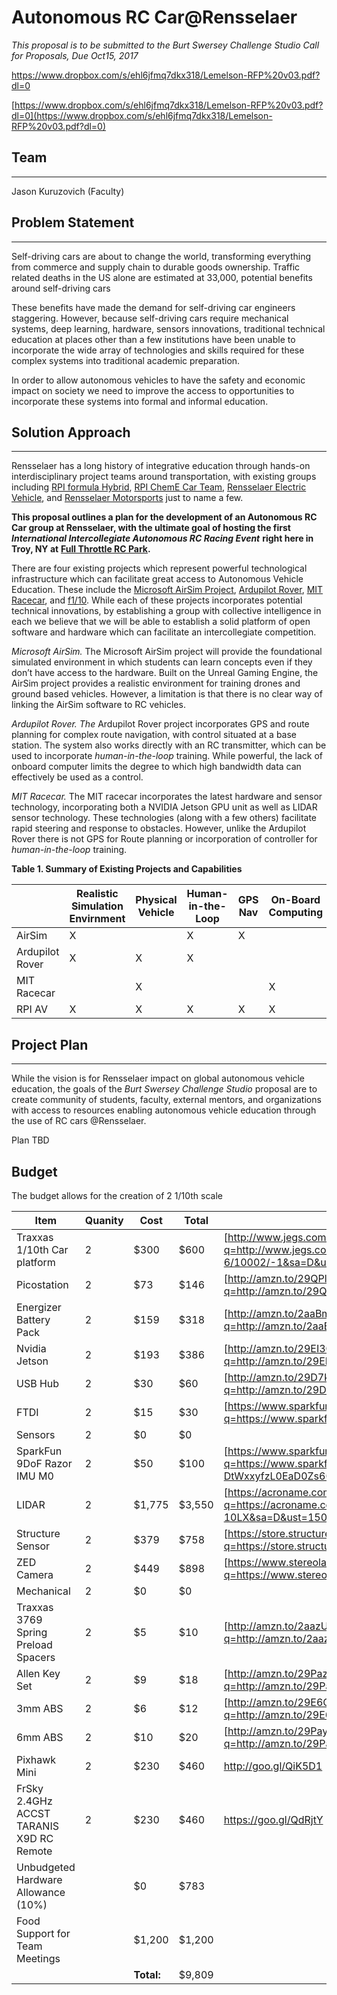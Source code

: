 # Autonomous RC Car@Rensselaer
*This proposal is to be submitted to the Burt Swersey Challenge Studio Call for Proposals, Due Oct15, 2017*

https://www.dropbox.com/s/ehl6jfmq7dkx318/Lemelson-RFP%20v03.pdf?dl=0


[https://www.dropbox.com/s/ehl6jfmq7dkx318/Lemelson-RFP%20v03.pdf?dl=0](https://www.dropbox.com/s/ehl6jfmq7dkx318/Lemelson-RFP%20v03.pdf?dl=0) 

## **Team**
----------

Jason Kuruzovich (Faculty)
<insert your name here>


## **Problem Statement**
----------

Self-driving cars are about to change the world, transforming everything from commerce and supply chain to durable goods ownership.  Traffic related deaths in the US alone are estimated at 33,000, potential benefits around self-driving cars

These benefits have made the demand for self-driving car engineers staggering.  However, because self-driving cars require mechanical systems, deep learning, hardware, sensors innovations, traditional technical education at places other than a few institutions have been unable to incorporate the wide array of technologies and skills required for these complex systems into traditional academic preparation.

In order to allow autonomous vehicles to have the safety and economic impact on society we need to improve the access to opportunities to incorporate these systems into formal and informal education. 

## **Solution Approach**
----------

Rensselaer has a long history of integrative education through hands-on interdisciplinary project teams around transportation, with existing groups including  [RPI formula Hybrid](https://urchinz.github.io/FH_Web/), [RPI ChemE Car Team](http://union.rpi.edu/clubs/academic-professional/606-cheme-car-team), [Rensselaer Electric Vehicle](http://union.rpi.edu/clubs/hobby-special-interest/187-rensselaer-electric-vehicle), and [Rensselaer Motorsports](http://union.rpi.edu/clubs/hobby-special-interest/16-rensselaer-motorsport) just to name a few.  

**This proposal outlines a plan for the development of an Autonomous RC Car group at Rensselaer, with the ultimate goal of hosting the first** ***International Intercollegiate Autonomous RC Racing Event*** **right here in Troy, NY at** [**Full Throttle RC Park**](http://www.fullthrottlercpark.com)**.**  

There are four existing projects which represent powerful technological infrastructure which can facilitate great access to Autonomous Vehicle Education.  These include the [Microsoft AirSim Project](https://github.com/Microsoft/AirSim), [Ardupilot Rover](http://ardupilot.org/rover/), [MIT Racecar](https://mit-racecar.github.io/hardware/),  and [f1/10](http://f1tenth.org).  While each of these projects incorporates potential technical innovations, by establishing a group with collective intelligence in each we believe that we will be able to establish a solid platform of open software and hardware which can facilitate an intercollegiate competition.

*Microsoft AirSim.* The Microsoft AirSim project will provide the foundational  simulated environment in which students can learn concepts even if they don’t have access to the hardware.  Built on the Unreal Gaming Engine, the AirSim project provides a realistic environment for training drones and ground based vehicles.  However, a limitation is that there is no clear way of linking the AirSim software to RC vehicles.  

*Ardupilot Rover.  The* Ardupilot Rover project incorporates GPS and route planning for complex route navigation, with control situated at a base station.  The system also works directly with an RC transmitter, which can be used to incorporate *human-in-the-loop* training. While powerful, the lack of onboard computer limits the degree to which high bandwidth data can effectively be used as a control.

*MIT Racecar.* The MIT racecar incorporates the latest hardware and sensor technology, incorporating both a NVIDIA Jetson GPU unit as well as LIDAR sensor technology.  These technologies (along with a few others) facilitate rapid steering and response to obstacles.  However, unlike the Ardupilot Rover there is not GPS for Route planning or incorporation of controller for *human-in-the-loop* training.    

**Table 1. Summary of Existing Projects and Capabilities**

|                 | Realistic Simulation Envirnment | Physical Vehicle | Human-in-the-Loop | GPS Nav | On-Board Computing | Advanced Sensors |
| --------------- | ------------------------------- | ---------------- | ----------------- | ------- | ------------------ | ---------------- |
| AirSim          | X                               |                  | X                 | X       |                    | X                |
| Ardupilot Rover | X                               | X                | X                 |         |                    |                  |
| MIT Racecar     |                                 | X                |                   |         | X                  | X                |
| RPI AV          | X                               | X                | X                 | X       | X                  | X                |




## **Project Plan**
----------

While the vision is for Rensselaer impact on global autonomous vehicle education, the goals of the *Burt Swersey Challenge Studio* proposal are to create community of students, faculty, external mentors, and organizations with access to resources enabling autonomous vehicle education through the use of RC cars @Rensselaer.  

Plan 
TBD



## **Budget**

The budget allows for the creation of 2 1/10th scale 


| Item                                      | Quanity | Cost       | Total  |                                                                                                                                                                                                                                                |
| ----------------------------------------- | ------- | ---------- | ------ | ---------------------------------------------------------------------------------------------------------------------------------------------------------------------------------------------------------------------------------------------- |
| Traxxas 1/10th Car platform               | 2       | $300       | $600   | [http://www.jegs.com/i/Traxxas/430/74054-6/10002/-1](https://www.google.com/url?q=http://www.jegs.com/i/Traxxas/430/74054-6/10002/-1&sa=D&ust=1505407940051000&usg=AFQjCNEO73PO5foV8ZMTAr_SWHP3XNfKqw)                                         |
| Picostation                               | 2       | $73        | $146   | [http://amzn.to/29QPlq8](https://www.google.com/url?q=http://amzn.to/29QPlq8&sa=D&ust=1505407940051000&usg=AFQjCNGmS9-Ml8vnsE6sR65SE1UXcV-aYg)                                                                                                 |
| Energizer Battery Pack                    | 2       | $159       | $318   | [http://amzn.to/2aaBmHu](https://www.google.com/url?q=http://amzn.to/2aaBmHu&sa=D&ust=1505407940051000&usg=AFQjCNFExMLRKGLO6SWoCjbFcGmsxo8qJQ)                                                                                                 |
| Nvidia Jetson                             | 2       | $193       | $386   | [http://amzn.to/29EI3C2](https://www.google.com/url?q=http://amzn.to/29EI3C2&sa=D&ust=1505407940052000&usg=AFQjCNGkhFr-T7P7-VIqbiZeKklvyd7duQ)                                                                                                 |
| USB Hub                                   | 2       | $30        | $60    | [http://amzn.to/29D7kKG](https://www.google.com/url?q=http://amzn.to/29D7kKG&sa=D&ust=1505407940052000&usg=AFQjCNHM2tmFI_NRwG3MxC504R4wJfOkSg)                                                                                                 |
| FTDI                                      | 2       | $15        | $30    | [https://www.sparkfun.com/products/9873](https://www.google.com/url?q=https://www.sparkfun.com/products/9873&sa=D&ust=1505407940052000&usg=AFQjCNHhZIqmSOlDECNiDN3JjpJgeYSFLw)                                                                 |
| Sensors                                   | 2       | $0         | $0     |                                                                                                                                                                                                                                                |
| SparkFun 9DoF Razor IMU M0                | 2       | $50        | $100   | [https://www.sparkfun.com/products/14001](https://www.google.com/url?q=https://www.sparkfun.com/products/14001&sa=D&ust=1505407940052000&usg=AFQjCNELBq-DtWxxyfzL0EaD0Zs60QBj0Q)                                                               |
| LIDAR                                     | 2       | $1,775     | $3,550 | [https://acroname.com/products/HOKUYO-UST-10LX-LASER?sku=R359-UST-10LX](https://www.google.com/url?q=https://acroname.com/products/HOKUYO-UST-10LX-LASER?sku%3DR359-UST-10LX&sa=D&ust=1505407940053000&usg=AFQjCNF4gsoHzu9I-kmF-MBGDvVVvqAv4w) |
| Structure Sensor                          | 2       | $379       | $758   | [https://store.structure.io/store](https://www.google.com/url?q=https://store.structure.io/store&sa=D&ust=1505407940053000&usg=AFQjCNFDlvhjAydvy5RQExQcd1kiAL3xww)                                                                             |
| ZED Camera                                | 2       | $449       | $898   | [https://www.stereolabs.com/](https://www.google.com/url?q=https://www.stereolabs.com/&sa=D&ust=1505407940053000&usg=AFQjCNGZIGc-GvL59XNQ7qmfgBzqhP2TmA)                                                                                       |
| Mechanical                                | 2       | $0         | $0     |                                                                                                                                                                                                                                                |
| Traxxas 3769 Spring Preload Spacers       | 2       | $5         | $10    | [http://amzn.to/2aazUF7](https://www.google.com/url?q=http://amzn.to/2aazUF7&sa=D&ust=1505407940053000&usg=AFQjCNE_4hkD1YsGKqTDNN2f6FV2pBiNQg)                                                                                                 |
| Allen Key Set                             | 2       | $9         | $18    | [http://amzn.to/29PazD5](https://www.google.com/url?q=http://amzn.to/29PazD5&sa=D&ust=1505407940054000&usg=AFQjCNHmdAaKq0as9L8lNfRdzV0DkFx7_g)                                                                                                 |
| 3mm ABS                                   | 2       | $6         | $12    | [http://amzn.to/29E6CTy](https://www.google.com/url?q=http://amzn.to/29E6CTy&sa=D&ust=1505407940054000&usg=AFQjCNE-d8Gl75ggzlcoGeVtS6CWWfAzkg)                                                                                                 |
| 6mm ABS                                   | 2       | $10        | $20    | [http://amzn.to/29PayPj](https://www.google.com/url?q=http://amzn.to/29PayPj&sa=D&ust=1505407940054000&usg=AFQjCNEswg3ry3XhlYW2J05FfIXdcSE-4A)                                                                                                 |
| Pixhawk Mini                              | 2       | $230       | $460   | http://goo.gl/QiK5D1                                                                                                                                                                                                                           |
| FrSky 2.4GHz ACCST TARANIS X9D  RC Remote | 2       | $230       | $460   | https://goo.gl/QdRjtY                                                                                                                                                                                                                          |
| Unbudgeted Hardware Allowance (10%)       |         | $0         | $783   |                                                                                                                                                                                                                                                |
| Food Support for Team Meetings            |         | $1,200     | $1,200 |                                                                                                                                                                                                                                                |
|                                           |         | **Total:** | $9,809 |                                                                                                                                                                                                                                                |



